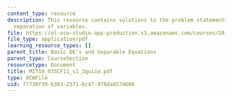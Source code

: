 ```yaml
---
content_type: resource
description: This resource contains solutions to the problem statements related to
  separation of variables.
file: https://ol-ocw-studio-app-production.s3.amazonaws.com/courses/18-03sc-differential-equations-fall-2011/f7736f39b3032571bc47978da8574600_MIT18_03SCF11_s1_3quiza.pdf
file_type: application/pdf
learning_resource_types: []
parent_title: Basic DE's and Separable Equations
parent_type: CourseSection
resourcetype: Document
title: MIT18_03SCF11_s1_3quiza.pdf
type: OCWFile
uid: f7736f39-b303-2571-bc47-978da8574600
---
```


